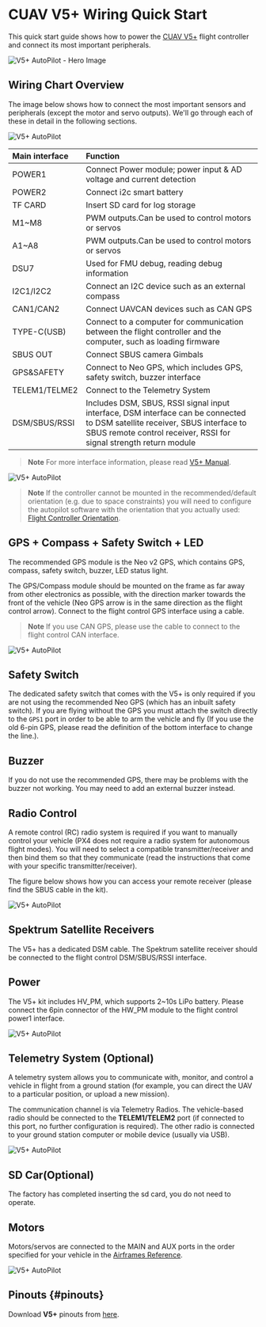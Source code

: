 # CUAV V5+ Wiring Quick Start

This quick start guide shows how to power the [CUAV V5+](../flight_controller/cuav_v5_plus.md) flight controller and connect its most important peripherals.
 
![V5+ AutoPilot - Hero Image](../../assets/flight_controller/cuav_v5_plus/v5+_01.png)


## Wiring Chart Overview

The image below shows how to connect the most important sensors and peripherals (except the motor and servo outputs).
We'll go through each of these in detail in the following sections.

![V5+ AutoPilot](../../assets/flight_controller/cuav_v5_plus/connection/v5+_quickstart_01.png)


| Main interface | Function |
| :--- | :--- |
| POWER1 | Connect Power  module;  power input & AD voltage  and current detection |
| POWER2 | Connect i2c smart battery|
| TF CARD |Insert SD card for log storage|
| M1~M8 | PWM outputs.Can be used to control motors or servos |
| A1~A8| PWM outputs.Can be used to control motors or servos |
| DSU7|Used for FMU debug, reading debug information |
| I2C1/I2C2 | Connect an I2C device such as an external compass |
| CAN1/CAN2| Connect UAVCAN devices such as CAN GPS  |
| TYPE-C\(USB\)| Connect to a computer for communication between the flight controller and the computer, such as loading firmware |
| SBUS OUT|Connect SBUS camera Gimbals |
| GPS&SAFETY |Connect to Neo GPS, which includes GPS, safety switch, buzzer interface |
| TELEM1/TELME2| Connect to the Telemetry System |
| DSM/SBUS/RSSI | Includes DSM, SBUS, RSSI signal input interface, DSM interface can be connected to DSM satellite receiver, SBUS interface to SBUS remote control receiver, RSSI for signal strength return module

> **Note** For more interface information, please read [V5+ Manual](http://manual.cuav.net/V5-Plus.pdf).

![V5+ AutoPilot](../../assets/flight_controller/cuav_v5_plus/connection/v5+_quickstart_02.png)

> **Note** If the controller cannot be mounted in the recommended/default orientation (e.g. due to space constraints) you will need to configure the autopilot software with the orientation that you actually used: [Flight Controller Orientation](../advanced_features/rtk-gps.md).

## GPS + Compass + Safety Switch + LED 

The recommended GPS module is the Neo v2 GPS, which contains GPS, compass, safety switch, buzzer, LED status light.

The GPS/Compass module should be mounted on the frame as far away from other electronics as possible, with the direction marker towards the front of the vehicle (Neo GPS arrow is in the same direction as the flight control arrow).
Connect to the flight control GPS interface using a cable.

> **Note** If you use CAN GPS, please use the cable to connect to the flight control CAN interface.

![V5+ AutoPilot](../../assets/flight_controller/cuav_v5_plus/connection/v5+_quickstart_03.png)

## Safety Switch 

The dedicated safety switch that comes with the V5+ is only required if you are not using the recommended Neo GPS (which has an inbuilt safety switch).
If you are flying without the GPS you must attach the switch directly to the `GPS1` port in order to be able to arm the vehicle and fly (If you use the old 6-pin GPS, please read the definition of the bottom interface to change the line.).

## Buzzer

If you do not use the recommended  GPS, there may be problems with the buzzer not working. You may need to add an external buzzer instead.

## Radio Control 

A remote control (RC) radio system is required if you want to manually control your vehicle (PX4 does not require a radio system for autonomous flight modes).
You will need to select a compatible transmitter/receiver and then bind them so that they communicate (read the instructions that come with your specific transmitter/receiver).

The figure below shows how you can access your remote receiver (please find the SBUS cable in the kit).

![V5+ AutoPilot](../../assets/flight_controller/cuav_v5_plus/connection/v5+_quickstart_04.png)

## Spektrum Satellite Receivers

The V5+ has a dedicated DSM cable. The Spektrum satellite receiver should be connected to the flight control DSM/SBUS/RSSI interface.

## Power

The V5+ kit includes HV\_PM, which supports 2~10s LiPo battery. Please connect the 6pin connector of the HW\_PM module to the flight control power1 interface.

![V5+ AutoPilot](../../assets/flight_controller/cuav_v5_plus/connection/v5+_quickstart_01.png)

## Telemetry System (Optional) 

A telemetry system allows you to communicate with, monitor, and control a vehicle in flight from a ground station (for example, you can direct the UAV to a particular position, or upload a new mission).

The communication channel is via Telemetry Radios.
The vehicle-based radio should be connected to the **TELEM1/TELEM2** port (if connected to this port, no further configuration is required).
The other radio is connected to your ground station computer or mobile device (usually via USB).

![V5+ AutoPilot](../../assets/flight_controller/cuav_v5_plus/connection/v5+_quickstart_06.png)

## SD Car(Optional)

The factory has completed inserting the sd card, you do not need to operate.

## Motors

Motors/servos are connected to the MAIN and AUX ports in the order specified for your vehicle in the [Airframes Reference](../airframes/airframe_reference.md).

![V5+ AutoPilot](../../assets/flight_controller/cuav_v5_plus/connection/v5+_quickstart_07.png)


## Pinouts {#pinouts}

Download **V5+** pinouts from [here](http://manual.cuav.net/V5-Plus.pdf).
